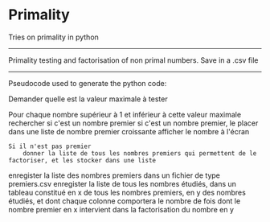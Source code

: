 # Primality
Tries on primality in python

-----
Primality testing and factorisation of non primal numbers.
Save in a .csv file

-----
Pseudocode used to generate the python code:

Demander quelle est la valeur maximale à tester

Pour chaque nombre supérieur à 1 et inférieur à cette valeur maximale
	rechercher si c'est un nombre premier
		si c'est un nombre premier, le placer dans une liste de nombre premier croissante
		afficher le nombre à l'écran
		
	Si il n'est pas premier
		donner la liste de tous les nombres premiers qui permettent de le factoriser, et les stocker dans une liste
		

enregister la liste des nombres premiers dans un fichier de type premiers.csv
enregister la liste de tous les nombres étudiés, dans un tableau constitué en x de tous les nombres premiers, en y des nombres étudiés, et dont chaque colonne comportera le nombre de fois dont le nombre premier en x intervient dans la factorisation du nombre en y
